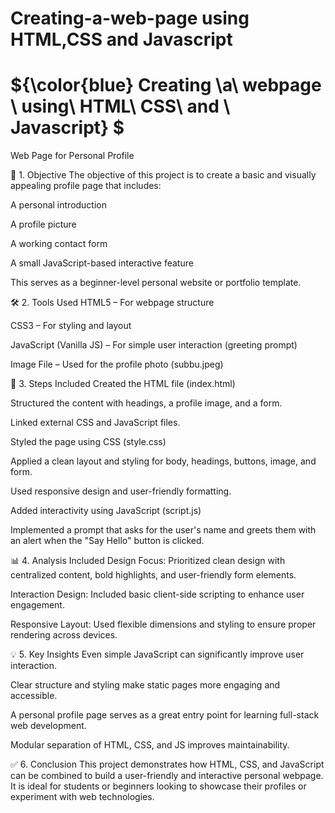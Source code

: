 # Creating-a-web-page using HTML,CSS and Javascript 
# ${\color{blue} Creating \a\ webpage \ using\ HTML\ CSS\ and \ Javascript} $

Web Page for Personal Profile

📌 1. Objective
The objective of this project is to create a basic and visually appealing profile page that includes:

A personal introduction

A profile picture

A working contact form

A small JavaScript-based interactive feature

This serves as a beginner-level personal website or portfolio template.

🛠 2. Tools Used
HTML5 – For webpage structure

CSS3 – For styling and layout

JavaScript (Vanilla JS) – For simple user interaction (greeting prompt)

Image File – Used for the profile photo (subbu.jpeg)

🔄 3. Steps Included
Created the HTML file (index.html)

Structured the content with headings, a profile image, and a form.

Linked external CSS and JavaScript files.

Styled the page using CSS (style.css)

Applied a clean layout and styling for body, headings, buttons, image, and form.

Used responsive design and user-friendly formatting.

Added interactivity using JavaScript (script.js)

Implemented a prompt that asks for the user's name and greets them with an alert when the "Say Hello" button is clicked.

📊 4. Analysis Included
Design Focus: Prioritized clean design with centralized content, bold highlights, and user-friendly form elements.

Interaction Design: Included basic client-side scripting to enhance user engagement.

Responsive Layout: Used flexible dimensions and styling to ensure proper rendering across devices.

💡 5. Key Insights
Even simple JavaScript can significantly improve user interaction.

Clear structure and styling make static pages more engaging and accessible.

A personal profile page serves as a great entry point for learning full-stack web development.

Modular separation of HTML, CSS, and JS improves maintainability.

✅ 6. Conclusion
This project demonstrates how HTML, CSS, and JavaScript can be combined to build a user-friendly and interactive personal webpage. It is ideal for students or beginners looking to showcase their profiles or experiment with web technologies.
